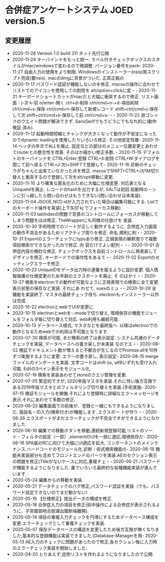 # 合併症アンケートシステム JOED version.5
## 変更履歴
- 2020-11-28 Version 1.0 build 311 ネット先行公開
- 2020-11-24 キーバインドをもっと統一. ラベル付きチェックボックスのスタイルがmac/windowsで変わるので微調整. バージョン番号をpack- 2020-11-27 自由入力の使用をより制限. Windowsのインストーラー(nsis)用スクリプト完成(要nsis). macのdmgに背景がついた. 正真正銘の
- 2020-11-17 パスワード認証が機能しないのを修正. macosの操作に合わせてリストでのアイコンを使用しての削除を alt/option+clickに変・- 2020-11-21 キーボードショートカットがmacだと大幅に衝突するので修正. リスト画面：j-次 k-前 o/enter-開く ctrl+d-削除 ctrl/cmd+n-+d-項目削除 ctrl/cmd+s-保存 ctrl/cmd+n-保存して新規レコード shift+ctrl/cmd+j-保存して次 shift+ctrl/cmd+k-保存して前 ctrl/cmd+u-・- 2020-11-22 游ゴシックのウエイト問題が解決できず. SansSerifでもうどうにでもなれ的に(動作検証 済み).
- 2020-11-12 起動時間短縮とチャンクが大きくなって動作が不安定になったのでdynamic loadingを使用したりいろいろ修正. その他安定性確- 2020-11-14 ヘッダの年次でALLを廃止. 設定などの部分のメニュー位置変更とあわせてrouterとの整合性を改善. そのほか細かい修正多数. - 2020-11-15 デフォルトのキーバインドを CTRL+Enter:登録 CTRL+X:削除 CTRL+W:ダイアログを閉じて前へ戻る CTRL+J:次(+SHIFTで登録して- 2020-11-16 診断のチェックがちゃんと出来ていなかった点を修正. macosでSHIFT+CTRL+JがIM切り替えと衝突するので登録して次をalt/opti移動に変更.
- 2020-11-10 より確実な匿名化のために大幅に仕様変更. 対応表となるUniqueIdを廃止. レコードのhashを出力するが, SALTは初回 起動時の・シンに引っ越したら問い合わせはもうできない(問い合わせは未実装).
- 2020-11-04 JSGOE,NCD idが入力されていた場合は編集可能にする. Listでのキーボード操作を実装(上下矢印 kj でフォーカス移動).
- 2020-11-03 tabIndexの問題で背景のコントロールにフォーカスが移動してしまう問題をほぼ修正. TheWrapperにも同様の仕掛けを 実装.
- 2020-10-30 手術時間でのソートが正しく動作するように. 合併症入力画面の動作不具合があるためリアクティブ周りを修正. 命名 規則に則・- 2020-10-31 Exportのエラーチェックにtypoあり修正. 正規表現の解釈周りで複数項目検索ができなかったので修正. 内 容だけでよい配列・・- 2020-11-01 合併症内容の微妙な修正. チェックボックスを自前コントロールに再実装してデザインを修正.  キーボードでの操作性をあるて・- 2020-11-02 Exportのセッティングエラーを修正.
- 2020-10-23 UniqueIDをデータ出力時の連番を振るように設計変更. 個人情報保護の仕様変更のため年齢のエクスポートを廃止. そ のほかイ・- 2020-10-27 検索をelectronでの動作が可能なように正規表現での検索に全て変更. 表示状態の保存など実装. それにあ わせて, vuexのミュ・- 2020-10-28 全機能を実装終了. マスタの最終チェック待ち. electronもインストーラー以外は完成.
- 2020-10-22 electronとwebでUIが変更に.
- 2020-10-15 electronとwebを--modeで切り替え, 環境依存の機能モジュールをフォルダ毎に切り替えて対応. web利用も継続可能.
- 2020-10-13 データベース様式, マスタなどを最終版へ. 以降はelectronでの動作となるためwebでの利用は不可能となります.
- 2020-07-30 検索が可能, まだ検索の終了は表示設定. システム共通のデータチェックを実装, データベースへの書き戻しが未実装 なのでエ・- 2020-08-02 検証でドキュメント数が増えると不都合が生じるのでPromise.allを10件ずつ実施するように変更. エラーの書き戻し, 表示設定- 2020-08-15 mergeファイルのインポートを実装. 文字コードはshift-jis, utf8いずれも受け入れ可能. Editの3ペイン表示をモジュール化.
- 2020-07-19 検索を実装あわせてstoreのクエリ管理を変更.
- 2020-07-05 暫定的ですが, 2020年版マスタを実装.それに伴い後方互換である2019年版マスタとのフィルタリング切り替えを実装.(手術実施- 2020-07-15 検証モジュールを稼働.それにより登録時に詳細なエラーメッセージを表示,それにあわせて多数の修正.
- 2020-06-23 編集画面での前後が、登録と一緒にもできるようになりました. 施設名・ID入力(検索付き)が機能します. エクスポー トが作り・- 2020-06-26 エクスポートがまだエラーチェックが不完全ですができるようになりました.
- 2020-06-10 編集での移動ボタンを移動,連続新規登録可能,リストのソート・フィルタの設定（一部）,elementのUIを一部に適応,環境依存だ- 2020-06-16 SPA版のRCに向けて大幅にUI適応を拡大, コンポーネントのメインテナンス.ハードコードのモジュール化.診断・術式検索機能の- 2020-06-18 機能未実装部分も含めてフロントエンドのパーツを実装.AEのセクション表示の問題を修正(Titleがないケースに対応,重複チェ・- 2020-06-21 パスワードが機能するようになりました. 裏でいろいろ最終的な各種機能実装が進んでいます.
- 2020-05-24 編集からの移動を実装
- 2020-05-21 データチェックのバグ修正,パスワード認証を実装（でも、パスワード設定できないのでまだ動かない）.
- 2020-05-19 【仕様修正】提出データの構成を修正.
- 2020-05-18 合併症入力の項目を修正(術中操作による合併症が表示されるように、子宮腟部吻合部漏出腟断端離開).
- 2020-05-14 項目の重複入力チェックを円滑にするためデータベース構成を変更.エラーチェックとして重複チェックを実装.
- 2020-05-07 保存データベースの構造を変更したため後方互換が無くなりました,基本的な登録機能は実装できました.(Database-Managerを用- 2020-05-13 AE入力のチェックに問題があったので修正,各セクション毎に入力時のエラーチェック実装を開始しました.
- 2020-04-20 とりあえず,症例リストを作れるようになりましたので公開.
